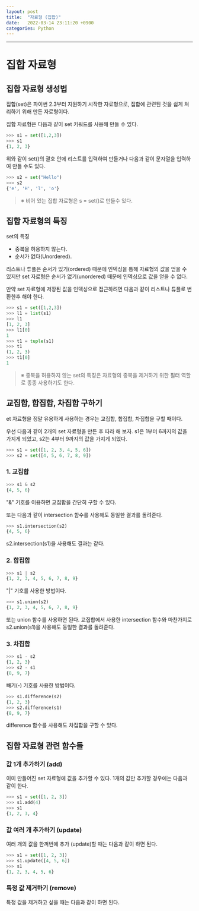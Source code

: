 ```yaml
---
layout: post
title:  "자료형 (집합)"
date:   2022-03-14 23:11:20 +0900
categories: Python
---
```


<hr>

# 집합 자료형

## 집합 자료형 생성법

집합(set)은 파이썬 2.3부터 지원하기 시작한 자료형으로, 집합에 관련된 것을 쉽게 처리하기 위해 만든 자료형이다.

집합 자료형은 다음과 같이 set 키워드를 사용해 만들 수 있다.

```python
>>> s1 = set([1,2,3])
>>> s1
{1, 2, 3}
```

위와 같이 set()의 괄호 안에 리스트를 입력하여 만들거나 다음과 같이 문자열을 입력하여 만들 수도 있다.

```python
>>> s2 = set("Hello")
>>> s2
{'e', 'H', 'l', 'o'}
```

> ※ 비어 있는 집합 자료형은 s = set()로 만들수 있다.
> 

## 집합 자료형의 특징

set의 특징

- 중복을 허용하지 않는다.
- 순서가 없다(Unordered).

리스트나 튜플은 순서가 있기(ordered) 때문에 인덱싱을 통해 자료형의 값을 얻을 수 있지만 set 자료형은 순서가 없기(unordered) 때문에 인덱싱으로 값을 얻을 수 없다.

만약 set 자료형에 저장된 값을 인덱싱으로 접근하려면 다음과 같이 리스트나 튜플로 변환한후 해야 한다.

```python
>>> s1 = set([1,2,3])
>>> l1 = list(s1)
>>> l1
[1, 2, 3]
>>> l1[0]
1
>>> t1 = tuple(s1)
>>> t1
(1, 2, 3)
>>> t1[0]
1
```

> ※ 중복을 허용하지 않는 set의 특징은 자료형의 중복을 제거하기 위한 필터 역할로 종종 사용하기도 한다.
> 

## 교집합, 합집합, 차집합 구하기

et 자료형을 정말 유용하게 사용하는 경우는 교집합, 합집합, 차집합을 구할 때이다.

우선 다음과 같이 2개의 set 자료형을 만든 후 따라 해 보자. s1은 1부터 6까지의 값을 가지게 되었고, s2는 4부터 9까지의 값을 가지게 되었다.

```python
>>> s1 = set([1, 2, 3, 4, 5, 6])
>>> s2 = set([4, 5, 6, 7, 8, 9])
```

### 1. 교집합

```python
>>> s1 & s2
{4, 5, 6}
```

"&" 기호를 이용하면 교집합을 간단히 구할 수 있다.

또는 다음과 같이 intersection 함수를 사용해도 동일한 결과를 돌려준다.

```python
>>> s1.intersection(s2)
{4, 5, 6}
```

s2.intersection(s1)을 사용해도 결과는 같다.

### 2. 합집합

```python
>>> s1 | s2
{1, 2, 3, 4, 5, 6, 7, 8, 9}
```

"|" 기호를 사용한 방법이다.

```python
>>> s1.union(s2)
{1, 2, 3, 4, 5, 6, 7, 8, 9}
```

또는 union 함수를 사용하면 된다. 교집합에서 사용한 intersection 함수와 마찬가지로 s2.union(s1)을 사용해도 동일한 결과를 돌려준다.

### 3. 차집합

```python
>>> s1 - s2
{1, 2, 3}
>>> s2 - s1
{8, 9, 7}
```

빼기(-) 기호를 사용한 방법이다.

```python
>>> s1.difference(s2)
{1, 2, 3}
>>> s2.difference(s1)
{8, 9, 7}
```

difference 함수를 사용해도 차집합을 구할 수 있다.

## 집합 자료형 관련 함수들

### 값 1개 추가하기 (add)

이미 만들어진 set 자료형에 값을 추가할 수 있다. 1개의 값만 추가할 경우에는 다음과 같이 한다.

```python
>>> s1 = set([1, 2, 3])
>>> s1.add(4)
>>> s1
{1, 2, 3, 4}
```

### 값 여러 개 추가하기 (update)

여러 개의 값을 한꺼번에 추가 (update)할 때는 다음과 같이 하면 된다.

```python
>>> s1 = set([1, 2, 3])
>>> s1.update([4, 5, 6])
>>> s1
{1, 2, 3, 4, 5, 6}
```

### 특정 값 제거하기 (remove)

특정 값을 제거하고 싶을 때는 다음과 같이 하면 된다.